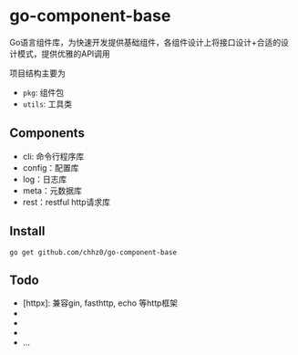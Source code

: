 # go-component-base

Go语言组件库，为快速开发提供基础组件，各组件设计上将接口设计+合适的设计模式，提供优雅的API调用

项目结构主要为
- `pkg`: 组件包
- `utils`: 工具类

## Components
- cli: 命令行程序库
- config：配置库
- log：日志库
- meta：元数据库
- rest：restful http请求库

## Install
`go get github.com/chhz0/go-component-base`

## Todo
- [httpx]: 兼容gin, fasthttp, echo 等http框架
- [corn]: 定时任务
- [cache]: 缓存
- [grace]: 优雅关闭
- ...
